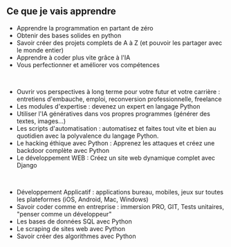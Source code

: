 ## Ce que je vais apprendre


* Apprendre la programmation en partant de zéro
* Obtenir des bases solides en python
* Savoir créer des projets complets de A à Z (et pouvoir les partager avec le monde entier)
* Apprendre à coder plus vite grâce à l'IA
* Vous perfectionner et améliorer vos compétences

<br>

* Ouvrir vos perspectives à long terme pour votre futur et votre carrière : entretiens d'embauche, emploi, reconversion professionnelle, freelance
* Les modules d'expertise : devenez un expert en langage Python
* Utiliser l'IA génératives dans vos propres programmes (générer des textes, images...)
* Les scripts d'automatisation : automatisez et faites tout vite et bien au quotidien avec la polyvalence du langage Python.
* Le hacking éthique avec Python : Apprenez les attaques et créez une backdoor complète avec Python
* Le développement WEB : Créez un site web dynamique complet avec Django

<br>

* Développement Applicatif : applications bureau, mobiles, jeux sur toutes les plateformes (iOS, Android, Mac, Windows)
* Savoir coder comme en entreprise : immersion PRO, GIT, Tests unitaires, "penser comme un développeur"
* Les bases de données SQL avec Python
* Le scraping de sites web avec Python
* Savoir créer des algorithmes avec Python